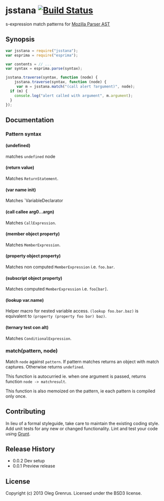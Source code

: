 
# jsstana [![Build Status](https://secure.travis-ci.org/phadej/jsstana.png?branch=master)](http://travis-ci.org/phadej/jsstana)

s-expression match patterns for [Mozilla Parser AST](https://developer.mozilla.org/en-US/docs/SpiderMonkey/Parser_API)

## Synopsis

```javascript
var jsstana = require("jsstana");
var esprima = require("esprima");

var contents = // ...
var syntax = esprima.parse(syntax);

jsstana.traverse(syntax, function (node) {
    jsstana.traverse(syntax, function (node) {
     var m = jsstana.match("(call alert ?argument)", node);
  if (m) {
    console.log("alert called with argument", m.argument);
  }
});
```

## Documentation

### Pattern syntax

#### (undefined)

matches `undefined` node

#### (return value)

Matches `ReturnStatement`.

#### (var name init)

Matches `VariableDeclarator

#### (call callee arg0...argn)

Matches `CallExpression`.

#### (member object property)

Matches `MemberExpression`.

#### (property object property)

Matches non computed `MemberExpression` i.e. `foo.bar`.

#### (subscript object property)

Matches computed `MemberExpression` i.e. `foo[bar]`.

#### (lookup var.name)

Helper macro for nested variable access.
`(lookup foo.bar.baz)` is equivalent to `(property (property foo bar) baz)`.

#### (ternary test con alt)

Matches `ConditionalExpression`.

### match(pattern, node)

Match `node` against `pattern`.
If pattern matches returns an object with match captures.
Otherwise returns `undefined`.

This function is autocurried ie. when one argument is passed, returns function `node -> matchresult`.

This function is also memoized on the pattern, ie each pattern is compiled only once.


## Contributing

In lieu of a formal styleguide, take care to maintain the existing coding style.
Add unit tests for any new or changed functionality.
Lint and test your code using [Grunt](http://gruntjs.com/).

## Release History

- 0.0.2 Dev setup
- 0.0.1 Preview release

## License

Copyright (c) 2013 Oleg Grenrus.
Licensed under the BSD3 license.
